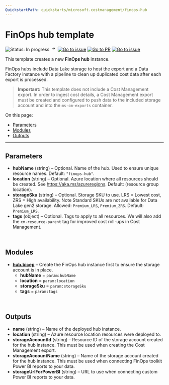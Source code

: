 ```yaml
---
QuickstartPath: quickstarts/microsoft.costmanagement/finops-hub
---
```


# FinOps hub template

![Status: In progress](https://img.shields.io/badge/status-in%20progress-blue) &nbsp;<sup>→</sup>&nbsp;
[![Go to issue](https://img.shields.io/github/issues/detail/state/microsoft/cloud-hubs/1)](https://github.com/microsoft/cloud-hubs/issues/1)
[![Go to PR](https://img.shields.io/github/pulls/detail/state/microsoft/cloud-hubs/21)](https://github.com/microsoft/cloud-hubs/pulls/21)
[![Go to issue](https://img.shields.io/github/issues/detail/state/microsoft/cloud-hubs/23)](https://github.com/microsoft/cloud-hubs/issues/23)

This template creates a new **FinOps hub** instance.

FinOps hubs include Data Lake storage to host the export and a Data Factory instance with a pipeline to clean up duplicated cost data after each export is processed.

> **Important:** This template does not include a Cost Management export. In order to ingest cost details, a Cost Management export must be created and configured to push data to the included storage account and into the `ms-cm-exports` container.

On this page:

- [Parameters](#parameters)
- [Modules](#modules)
- [Outputs](#outputs)

---

## Parameters

- **hubName** (string) – Optional. Name of the hub. Used to ensure unique resource names. Default: `"finops-hub"`.
- **location** (string) – Optional. Azure location where all resources should be created. See https://aka.ms/azureregions. Default: (resource group location).
- **storageSku** (string) – Optional. Storage SKU to use. LRS = Lowest cost, ZRS = High availability. Note Standard SKUs are not available for Data Lake gen2 storage. Allowed: `Premium_LRS`, `Premium_ZRS`. Default: `Premium_LRS`.
- **tags** (object) – Optional. Tags to apply to all resources. We will also add the `cm-resource-parent` tag for improved cost roll-ups in Cost Management.

<br>

## Modules

- **[hub.bicep](./modules/hub.md)** – Create the FinOps hub instance first to ensure the storage account is in place.
  - **hubName** = `param:hubName`
  - **location** = `param:location`
  - **storageSku** = `param:storageSku`
  - **tags** = `param:tags`

<br>

## Outputs

- **name** (string) – Name of the deployed hub instance.
- **location** (string) – Azure resource location resources were deployed to.
- **storageAccountId** (string) – Resource ID of the storage account created for the hub instance. This must be used when creating the Cost Management export.
- **storageAccountName** (string) – Name of the storage account created for the hub instance. This must be used when connecting FinOps toolkit Power BI reports to your data.
- **storageUrlForPowerBI** (string) – URL to use when connecting custom Power BI reports to your data.

<br>
